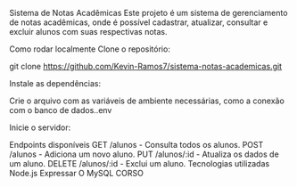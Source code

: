 Sistema de Notas Acadêmicas
Este projeto é um sistema de gerenciamento de notas acadêmicas, onde é possível cadastrar, atualizar, consultar e excluir alunos com suas respectivas notas.

Como rodar localmente
Clone o repositório:

git clone https://github.com/Kevin-Ramos7/sistema-notas-academicas.git

Instale as dependências:

Crie o arquivo com as variáveis de ambiente necessárias, como a conexão com o banco de dados..env

Inicie o servidor:

Endpoints disponíveis
GET /alunos - Consulta todos os alunos.
POST /alunos - Adiciona um novo aluno.
PUT /alunos/:id - Atualiza os dados de um aluno.
DELETE /alunos/:id - Exclui um aluno.
Tecnologias utilizadas
Node.js
Expressar
O MySQL
CORSO
